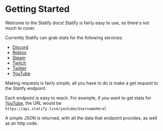 # Getting Started

Welcome to the Statify docs! Statify is fairly easy to use, so there's not much to cover.

Currently Statify can grab stats for the following services:

-   [Discord](/endpoints/discord.md)
-   [Roblox](/endpoints/roblox.md)
-   [Steam](/endpoints/steam.md)
-   [Twitch](/endpoints/twitch.md)
-   [Twitter](/endpoints/twitter.md)
-   [YouTube](/endpoints/youtube.md)

Making requests is fairly simple, all you have to do is make a get request to the Statify endpoint.

Each endpoint is easy to reach. For example, if you want to get stats for [YouTube](/endpoints/youtube.md), the URL would be `https://api.statify.live/youtube/UsernameHere`\

A simple JSON is returned, with all the data that endpoint provides, as well as an http code.
